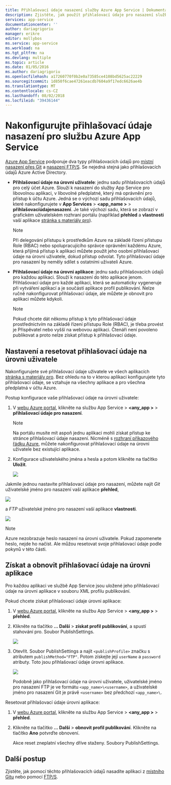 ```yaml
---
title: Přihlašovací údaje nasazení služby Azure App Service | Dokumentace Microsoftu
description: Zjistěte, jak použít přihlašovací údaje pro nasazení služby Azure App Service.
services: app-service
documentationcenter: ''
author: dariagrigoriu
manager: erikre
editor: mollybos
ms.service: app-service
ms.workload: na
ms.tgt_pltfrm: na
ms.devlang: multiple
ms.topic: article
ms.date: 01/05/2016
ms.author: dariagrigoriu
ms.openlocfilehash: a17260770f0b2e0a73585ce4108bd5625ac22229
ms.sourcegitcommit: 1d850f6cae47261eacdb7604a9f17edc6626ae4b
ms.translationtype: MT
ms.contentlocale: cs-CZ
ms.lasthandoff: 08/02/2018
ms.locfileid: "39436144"
---
```

# <a name="configure-deployment-credentials-for-azure-app-service"></a>Nakonfigurujte přihlašovací údaje nasazení pro službu Azure App Service
[Azure App Service](http://go.microsoft.com/fwlink/?LinkId=529714) podporuje dva typy přihlašovacích údajů pro [místní nasazení přes Git](app-service-deploy-local-git.md) a [nasazení FTP/S](app-service-deploy-ftp.md). Se nejedná stejná jako přihlašovacích údajů Azure Active Directory.

* **Přihlašovací údaje na úrovni uživatele**: jednu sadu přihlašovacích údajů pro celý účet Azure. Slouží k nasazení do služby App Service pro libovolnou aplikaci, v libovolné předplatné, který má oprávnění pro přístup k účtu Azure. Jedná se o výchozí sadu přihlašovacích údajů, které nakonfigurujete v **App Services** > **&lt;app_name >** > **přihlašovacíúdajenasazení**. Je také výchozí sadu, která se zobrazí v grafickém uživatelském rozhraní portálu (například **přehled** a **vlastnosti** vaší aplikace [stránka s materiály pro](../azure-resource-manager/resource-group-portal.md#manage-resources)).

    > [!NOTE]
    > Při delegování přístupu k prostředkům Azure na základě řízení přístupu Role (RBAC) nebo spolupracujícího správce oprávnění každému Azure, která přijímá přístup k aplikaci můžete použít jeho osobní přihlašovací údaje na úrovni uživatele, dokud přístup odvolat. Tyto přihlašovací údaje pro nasazení by neměly sdílet s ostatními uživateli Azure.
    >
    >

* **Přihlašovací údaje na úrovni aplikace**: jednu sadu přihlašovacích údajů pro každou aplikaci. Slouží k nasazení do této aplikace jenom. Přihlašovací údaje pro každé aplikaci, která se automaticky vygeneruje při vytváření aplikací a je součástí aplikace profil publikování. Nelze ručně nakonfigurovat přihlašovací údaje, ale můžete je obnovit pro aplikaci můžete kdykoli.

    > [!NOTE]
    > Pokud chcete dát někomu přístup k tyto přihlašovací údaje prostřednictvím na základě řízení přístupu Role (RBAC), je třeba provést je Přispěvatel nebo vyšší na webovou aplikaci. Čtenáři není povoleno publikovat a proto nelze získat přístup k přihlašovací údaje.
    >
    >

## <a name="userscope"></a>Nastavení a resetovat přihlašovací údaje na úrovni uživatele

Nakonfigurujete své přihlašovací údaje uživatele ve všech aplikacích [stránka s materiály pro](../azure-resource-manager/resource-group-portal.md#manage-resources). Bez ohledu na to v kterou aplikaci konfigurujete tyto přihlašovací údaje, se vztahuje na všechny aplikace a pro všechna předplatná v účtu Azure. 

Postup konfigurace vaše přihlašovací údaje na úrovni uživatele:

1. V [webu Azure portal](https://portal.azure.com), klikněte na službu App Service >  **&lt;any_app >** > **přihlašovací údaje pro nasazení**.

    > [!NOTE]
    > Na portálu musíte mít aspoň jednu aplikaci mohli získat přístup ke stránce přihlašovací údaje nasazení. Nicméně s [rozhraní příkazového řádku Azure](/cli/azure/webapp/deployment/user?view=azure-cli-latest#az-webapp-deployment-user-set), můžete nakonfigurovat přihlašovací údaje na úrovni uživatele bez existující aplikace.

2. Konfigurace uživatelského jména a hesla a potom klikněte na tlačítko **Uložit**.

    ![](./media/app-service-deployment-credentials/deployment_credentials_configure.png)

Jakmile jednou nastavíte přihlašovací údaje pro nasazení, můžete najít *Git* uživatelské jméno pro nasazení vaší aplikace **přehled**,

![](./media/app-service-deployment-credentials/deployment_credentials_overview.png)

a *FTP* uživatelské jméno pro nasazení vaší aplikace **vlastnosti**.

![](./media/app-service-deployment-credentials/deployment_credentials_properties.png)

> [!NOTE]
> Azure nezobrazuje heslo nasazení na úrovni uživatele. Pokud zapomenete heslo, nejde ho načíst. Ale můžou resetovat svoje přihlašovací údaje podle pokynů v této části.
>
>  

## <a name="appscope"></a>Získat a obnovit přihlašovací údaje na úrovni aplikace
Pro každou aplikaci ve službě App Service jsou uložené jeho přihlašovací údaje na úrovni aplikace v souboru XML profilu publikování.

Pokud chcete získat přihlašovací údaje úrovni aplikace:

1. V [webu Azure portal](https://portal.azure.com), klikněte na službu App Service >  **&lt;any_app >** > **přehled**.

2. Klikněte na tlačítko **... Další** > **získat profil publikování**, a spustí stahování pro. Soubor PublishSettings.

    ![](./media/app-service-deployment-credentials/publish_profile_get.png)

3. Otevřít. Soubor PublishSettings a najít `<publishProfile>` značku s atributem `publishMethod="FTP"`. Potom získejte její `userName` a `password` atributy.
Toto jsou přihlašovací údaje úrovni aplikace.

    ![](./media/app-service-deployment-credentials/publish_profile_editor.png)

    Podobně jako přihlašovací údaje na úrovni uživatele, uživatelské jméno pro nasazení FTP je ve formátu `<app_name>\<username>`, a uživatelské jméno pro nasazení Git je právě `<username>` bez předchozí `<app_name>\`.

Resetovat přihlašovací údaje úrovni aplikace:

1. V [webu Azure portal](https://portal.azure.com), klikněte na službu App Service >  **&lt;any_app >** > **přehled**.

2. Klikněte na tlačítko **... Další** > **obnovit profil publikování**. Klikněte na tlačítko **Ano** potvrďte obnovení.

    Akce reset zneplatní všechny dříve staženy. Soubory PublishSettings.

## <a name="next-steps"></a>Další postup

Zjistěte, jak pomocí těchto přihlašovacích údajů nasadíte aplikaci z [místního Gitu](app-service-deploy-local-git.md) nebo pomocí [FTP/S](app-service-deploy-ftp.md).
